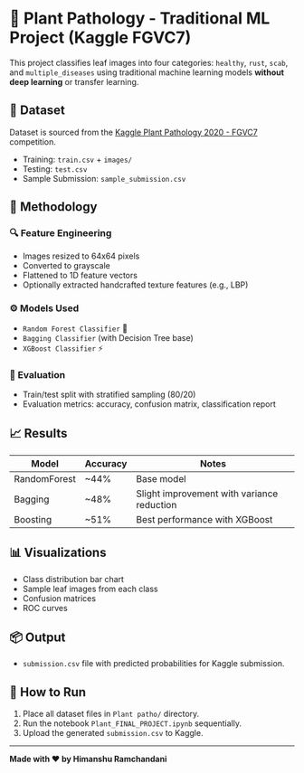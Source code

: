 
# 🌿 Plant Pathology - Traditional ML Project (Kaggle FGVC7)

This project classifies leaf images into four categories: `healthy`, `rust`, `scab`, and `multiple_diseases` using traditional machine learning models **without deep learning** or transfer learning.

## 📁 Dataset
Dataset is sourced from the [Kaggle Plant Pathology 2020 - FGVC7](https://www.kaggle.com/c/plant-pathology-2020-fgvc7) competition.

- Training: `train.csv` + `images/`
- Testing: `test.csv`
- Sample Submission: `sample_submission.csv`

## 🧠 Methodology

### 🔍 Feature Engineering
- Images resized to 64x64 pixels
- Converted to grayscale
- Flattened to 1D feature vectors
- Optionally extracted handcrafted texture features (e.g., LBP)

### ⚙️ Models Used
- `Random Forest Classifier` 🌲
- `Bagging Classifier` (with Decision Tree base)
- `XGBoost Classifier` ⚡

### 🧪 Evaluation
- Train/test split with stratified sampling (80/20)
- Evaluation metrics: accuracy, confusion matrix, classification report

## 📈 Results

| Model       | Accuracy | Notes                          |
|-------------|----------|--------------------------------|
| RandomForest| ~44%     | Base model                    |
| Bagging     | ~48%     | Slight improvement with variance reduction |
| Boosting    | ~51%     | Best performance with XGBoost  |

## 📊 Visualizations
- Class distribution bar chart
- Sample leaf images from each class
- Confusion matrices
- ROC curves

## 📦 Output
- `submission.csv` file with predicted probabilities for Kaggle submission.

## 📝 How to Run

1. Place all dataset files in `Plant patho/` directory.
2. Run the notebook `Plant_FINAL_PROJECT.ipynb` sequentially.
3. Upload the generated `submission.csv` to Kaggle.

---

**Made with ❤️ by Himanshu Ramchandani**
